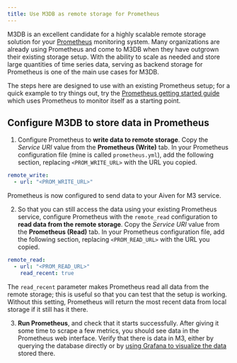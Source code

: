 ```yaml
---
title: Use M3DB as remote storage for Prometheus
---
```


M3DB is an excellent candidate for a highly scalable remote storage
solution for your [Prometheus](https://prometheus.io/) monitoring
system. Many organizations are already using Prometheus and come to M3DB
when they have outgrown their existing storage setup. With the ability
to scale as needed and store large quantities of time series data,
serving as backend storage for Prometheus is one of the main use cases
for M3DB.

The steps here are designed to use with an existing Prometheus setup;
for a quick example to try things out, try the [Prometheus getting
started
guide](https://prometheus.io/docs/prometheus/latest/getting_started/)
which uses Prometheus to monitor itself as a starting point.

## Configure M3DB to store data in Prometheus

1.  Configure Prometheus to **write data to remote storage**. Copy the
    *Service URI* value from the **Prometheus (Write)** tab. In your
    Prometheus configuration file (mine is called `prometheus.yml`), add
    the following section, replacing `<PROM_WRITE_URL>` with the URL you
    copied.

```yaml
remote_write:
  - url: "<PROM_WRITE_URL>"
```

Prometheus is now configured to send data to your Aiven for M3 service.

2.  So that you can still access the data using your existing Prometheus
    service, configure Prometheus with the `remote_read` configuration
    to **read data from the remote storage**. Copy the *Service URI*
    value from the **Prometheus (Read)** tab. In your Prometheus
    configuration file, add the following section, replacing
    `<PROM_READ_URL>` with the URL you copied.

```yaml
remote_read:
  - url: "<PROM_READ_URL>"
    read_recent: true
```

The `read_recent` parameter makes Prometheus read all data from the
remote storage; this is useful so that you can test that the setup is
working. Without this setting, Prometheus will return the most recent
data from local storage if it still has it there.

3.  **Run Prometheus**, and check that it starts successfully. After
    giving it some time to scrape a few metrics, you should see data in
    the Prometheus web interface. Verify that there is data in M3,
    either by querying the database directly or by
    [using Grafana to visualize the data](grafana) stored there.
